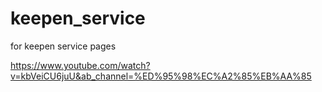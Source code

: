 # keepen_service

for keepen service pages

https://www.youtube.com/watch?v=kbVeiCU6juU&ab_channel=%ED%95%98%EC%A2%85%EB%AA%85
